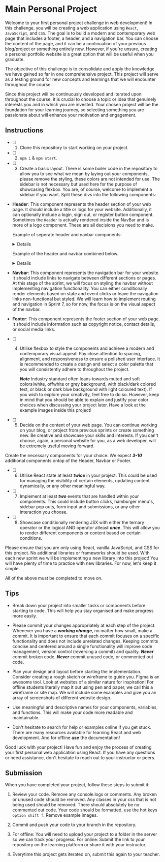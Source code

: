 # Main Personal Project

Welcome to your first personal project challenge in web development! In this challenge, you will be creating a web application using `React`, `JavaScript`, and `CSS`. The goal is to build a modern and contemporary web page that includes a footer, a header, and a navigation bar. You can choose the content of the page, and it can be a continuation of your previous blog/project or something entirely new. However, if you're unsure, creating a personal portfolio website is a great option that will be useful when you graduate.

The objective of this challenge is to consolidate and apply the knowledge we have gained so far in one comprehensive project. This project will serve as a testing ground for new concepts and learnings that we will encounter throughout the course.

Since this project will be continuously developed and iterated upon throughout the course, it is crucial to choose a topic or idea that genuinely interests you and in which you are invested. Your chosen project will be the foundation for your learning journey, so selecting something you are passionate about will enhance your motivation and engagement.

## Instructions

- [ ] 1. Clone this repository to start working on your project.

- [ ] 2. `npm i` & `npm start`.

- [ ] 3. Create a basic layout. There is some boiler code in the repository to allow you to see what we mean by laying out your components, please remove the styling, these colors are not intended for use. The sidebar is not necessary but used here for the purpose of showcasing flexbox. You are, of course, welcome to implement a sidebar if you want. Split these divs into the following components:

- **Header**: This component represents the header section of your web page. It should include a title or logo for your website. Additionally, it can optionally include a login, sign out, or register button component. Sometimes the `Header` is actually rendered inside the NavBar and is more of a logo component. These are all decisions you need to make.

    Example of seperate header and navbar components:

    <details>

    ![Image](exampleImages/Screenshot%202023-06-27%20at%203.36.26%20PM.png)

    </details>

  Example of the header and navbar combined below.

    <details>

    ![Image](exampleImages/Screenshot%202023-06-27%20at%202.53.25%20PM.png)

    </details>

- **Navbar**: This component represents the navigation bar for your website. It should include links to navigate between different sections or pages. At this stage of the sprint, we will focus on styling the navbar without implementing navigation functionality. You can either conditionally render elements based on state and event clicks or leave the navigation links non-functional but styled. We will learn how to implement routing and navigation in Sprint 7, so for now, the focus is on the visual aspect of the navbar.

- **Footer**: This component represents the footer section of your web page. It should include information such as copyright notice, contact details, or social media links.

- [ ] 4. Utilise flexbox to style the components and achieve a modern and contemporary visual appeal. Pay close attention to spacing, alignment, and responsiveness to ensure a polished user interface. It is recommended to create a design and select a color palette that you will consistently adhere to throughout the project.

     **_Note_** Industry standard often leans towards muted and soft colors(white, offwhite or grey background, with black/dark colored text, or black or dark blue background with light coloured text). If you wish to explore your creativity, feel free to do so. However, keep in mind that you should be able to explain and justify your color choices when discussing your project later. Have a look at the example images inside this project!

- [ ] 5. Decide on the content of your web page. You can continue working on your blog, or project from previous sprints or create something new. Be creative and showcase your skills and interests. If you can't choose, again, a personal website for you, as a web developer, will be extremely useful moving forward.

Create the necessary components for your choice. We expect **_3-10_** additional components ontop of the Header, Navbar or Footer.

- [ ] 6. Utilise React state at least **_twice_** in your project. This could be used for managing the visibility of certain elements, updating content dynamically, or any other meaningful way.

- [ ] 7. Implement at least **_two_** events that are handled within your components. This could include button clicks, hamburger menu's, sidebar pop outs, form input and submissions, or any other interaction you choose.

- [ ] 8. Showcase conditionally rendering JSX with either the ternary operator or the logical AND operator atleast **_once_**. This will allow you to render different components or content based on certain conditions.

Please ensure that you are only using React, vanilla JavaScript, and CSS for this project. No additional libraries or frameworks should be used. With each new sprint we will be implementing a new library into this project! You will have plenty of time to practice with new libraries. For now, let's keep it simple.

All of the above must be completed to move on.

## Tips

- Break down your project into smaller tasks or components before starting to code. This will help you stay organised and make progress more easily.

- Please commit your changes appropriately at each step of the project. Whenever you have a **_working change_**, no matter how small, make a commit. It is important to ensure that each commit focuses on a specific functionality and does not include unrelated changes. Keeping commits concise and centered around a single functionality will improve code management, version control (reversing a commit) and quality. **_Never_** commit broken code. **_Never_** commit unused code, or commented out code.

- Plan your design and layout before starting the implementation. Consider creating a rough sketch or wireframe to guide you. Figma is an awesome tool. Look at websites of a similar nature for inspiration! For offline students literally map it out using pen and paper, we call this a wireframe or site map. We will include some examples and give you an array of screenshots of different website design.

- Use meaningful and descriptive names for your components, variables, and functions. This will make your code more readable and maintainable.

- Don't hesitate to search for help or examples online if you get stuck. There are many resources available for learning React and web development. And for offline **_use_** the documentation!

Good luck with your project! Have fun and enjoy the process of creating your first personal web application using React. If you have any questions or need assistance, don't hesitate to reach out to your instructor or peers.

## Submission

When you have completed your project, follow these steps to submit it:

1. Review your code. Remove any console.logs or comments. Any broken or unused code should be removed. Any classes in your css that is not being used should be removed. There should absolutely be no commented out code. Your code should be formatted, use the hot keys `option shift f`. Remove example images.

1. Commit and push your code to your branch in the repository.

1. For offline: You will need to upload your project to a folder in the server so we can track your progress. For online: Submit the link to your repository on the learning platform or share it with your instructor.

1. Everytime this project gets iterated on, submit this again to your teacher.
